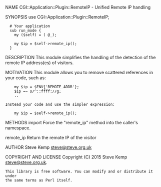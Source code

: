 NAME
    CGI::Application::Plugin::RemoteIP - Unified Remote IP handling

SYNOPSIS
      use CGI::Application::Plugin::RemoteIP;


      # Your application
      sub run_mode {
        my ($self) = ( @_);

        my $ip = $self->remote_ip();
      }

DESCRIPTION
    This module simplifies the handling of the detection of the remote IP
    address(es) of visitors.

MOTIVATION
    This module allows you to remove scattered references in your code, such
    as:

        my $ip = $ENV{'REMOTE_ADDR'};
        $ip =~ s/^::ffff://g;
        ..

    Instead your code and use the simpler expression:

        my $ip = $self->remote_ip();

METHODS
  import
    Force the "remote_ip" method into the caller's namespace.

  remote_ip
    Return the remote IP of the visitor

AUTHOR
    Steve Kemp <steve@steve.org.uk>

COPYRIGHT AND LICENSE
    Copyright (C) 2015 Steve Kemp <steve@steve.org.uk>.

    This library is free software. You can modify and or distribute it under
    the same terms as Perl itself.


